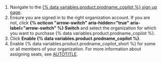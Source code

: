 1. Navigate to the [{% data variables.product.prodname_copilot %} sign up page](https://github.com/github-copilot/purchase?ref_product=copilot&ref_type=purchase&ref_style=text).
1. Ensure you are signed in to the right organization account. If you are not, click **{% octicon "arrow-switch" aria-hidden="true" aria-label="arrow-switch" %} Switch** and select the organization for which you want to purchase {% data variables.product.prodname_copilot %}.
1. Click **Enable {% data variables.product.prodname_copilot %}**.
1. Enable {% data variables.product.prodname_copilot_short %} for some or all members of your organization. For more information about assigning seats, see [AUTOTITLE](/copilot/managing-copilot/managing-github-copilot-in-your-organization/managing-access-to-github-copilot-in-your-organization/granting-access-to-copilot-for-members-of-your-organization).
